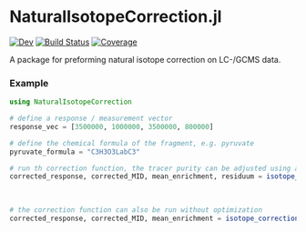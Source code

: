 # NaturalIsotopeCorrection.jl

[![Dev](https://img.shields.io/badge/docs-dev-blue.svg)](https://vm-vh.github.io/NaturalIsotopeCorrection.jl/dev/)
[![Build Status](https://github.com/vm-vh/NaturalIsotopeCorrection.jl/actions/workflows/CI.yml/badge.svg?branch=main)](https://github.com/vm-vh/NaturalIsotopeCorrection.jl/actions/workflows/CI.yml?query=branch%3Amain)
[![Coverage](https://codecov.io/gh/vm-vh/NaturalIsotopeCorrection.jl/branch/main/graph/badge.svg)](https://codecov.io/gh/vm-vh/NaturalIsotopeCorrection.jl)

A package for preforming natural isotope correction on LC-/GCMS data.

### Example
```julia
using NaturalIsotopeCorrection

# define a response / measurement vector 
response_vec = [3500000, 1000000, 3500000, 800000]

# define the chemical formula of the fragment, e.g. pyruvate
pyruvate_formula = "C3H3O3LabC3"

# run th correction function, the tracer purity can be adjusted using a keyword argument
corrected_response, corrected_MID, mean_enrichment, residuum = isotope_correction(response_vec,
                                                                                  pyruvate_formula,
                                                                                  tracer_purity = 0.99)

# the correction function can also be run without optimization
corrected_response, corrected_MID, mean_enrichment = isotope_correction(response_vec,
                                                                        pyruvate_formula,
                                                                        optimization = false)
```
